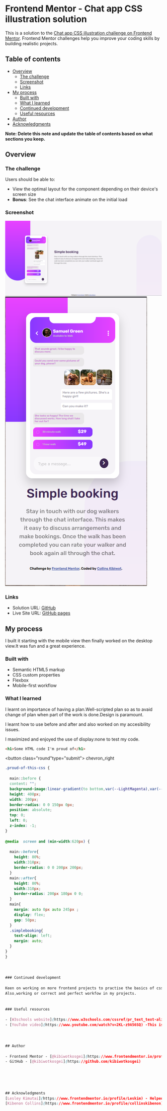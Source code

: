 # Frontend Mentor - Chat app CSS illustration solution

This is a solution to the [Chat app CSS illustration challenge on Frontend Mentor](https://www.frontendmentor.io/challenges/chat-app-css-illustration-O5auMkFqY). Frontend Mentor challenges help you improve your coding skills by building realistic projects. 

## Table of contents

- [Overview](#overview)
  - [The challenge](#the-challenge)
  - [Screenshot](#screenshot)
  - [Links](#links)
- [My process](#my-process)
  - [Built with](#built-with)
  - [What I learned](#what-i-learned)
  - [Continued development](#continued-development)
  - [Useful resources](#useful-resources)
- [Author](#author)
- [Acknowledgments](#acknowledgments)

**Note: Delete this note and update the table of contents based on what sections you keep.**

## Overview

### The challenge

Users should be able to:

- View the optimal layout for the component depending on their device's screen size
- **Bonus**: See the chat interface animate on the initial load

### Screenshot

![](./images/Screenshot.png)
![](./images/Screenshot-mobile.png)


### Links

- Solution URL: [GitHub](https://github.com/kibiwotkosgei/chat-app.git)
- Live Site URL: [GitHub pages](https://kibiwotkosgei.github.io/chat-app/)


## My process
I built it starting with the mobile view then finally worked on the desktop view.It was fun and a great experience.

### Built with

- Semantic HTML5 markup
- CSS custom properties
- Flexbox
- Mobile-first workflow

### What I learned


I learnt on importance of having a plan.Well-scripted plan so as to avaid change of plan when part of the work is done.Design is paramount.

I learnt how to use before and after and also worked on my accesibility issues.

I maximized and enjoyed the use of display:none to test my code.



```html
<h1>Some HTML code I'm proud of</h1>
```
 <button class="round"type="submit"> <span class="material-symbols-outlined "> chevron_right </span> </button>

```css
.proud-of-this-css {

  main::before {
  content: "";
  background-image:linear-gradient(to bottom,var(--LightMagenta),var(--LightViolet));
  height: 400px;
  width: 200px;
  border-radius: 0 0 150px 0px;
  position: absolute;
  top: 0;
  left: 0;
  z-index: -1;
}

@media  screen and (min-width:620px) {

  main::before{
    height: 80%;
    width:310px;
    border-radius: 0 0 200px 200px;
  }
  main::after{
    height: 80%;
    width:310px;
    border-radius: 200px 180px 0 0;
  }
  main{
    margin: auto 0px auto 245px ; 
    display: flex;
    gap: 50px;            
  }
  .simplebooking{
    text-align: left; 
    margin: auto;  
  }
}
}



### Continued development

Keen on working on more frontend projects to practise the basics of css and html.
Also,working or correct and perfect workfow in my projects.


### Useful resources

- [W3schools website](https://www.w3schools.com/cssref/pr_text_text-align.ASP) - This helped me for alighnment reasons. I wanted to know how all alighnments work and am happy to say that I grasped it and I will use it easily on my way forward.
- [YouTube video](https://www.youtube.com/watch?v=2KL-z9A56SQ) -This is an amazing video that explains well how to use @media to create responsive websites. I'd recommend it to anyone still learning this concept.



## Author

- Frontend Mentor - [@kibiwotkosgei](https://www.frontendmentor.io/profile/kibiwotkosgei)
- GitHub - [@kibiwotkosgei](https://github.com/kibiwotkosgei)





## Acknowledgments
[Lesley Kimutai](https://www.frontendmentor.io/profile/Leskim) - Helped debug my code.(git commit -m "I think Mount is very paramount at the bridge.Hahaha")
[Kibenon Collins](https://www.frontendmentor.io/profile/collinskibenon)-Challenged me to do this cahllenge,guided me and was very insightful and inspiring.




